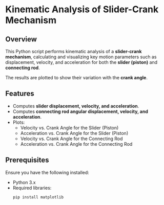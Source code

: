 # Kinematic Analysis of Slider-Crank Mechanism

## Overview

This Python script performs kinematic analysis of a **slider-crank mechanism**, calculating and visualizing key motion parameters such as displacement, velocity, and acceleration for both the **slider (piston)** and **connecting rod**.  

The results are plotted to show their variation with the **crank angle**.

## Features

- Computes **slider displacement, velocity, and acceleration**.
- Computes **connecting rod angular displacement, velocity, and acceleration**.
- Plots:
  - Velocity vs. Crank Angle for the Slider (Piston)
  - Acceleration vs. Crank Angle for the Slider (Piston)
  - Velocity vs. Crank Angle for the Connecting Rod
  - Acceleration vs. Crank Angle for the Connecting Rod

## Prerequisites

Ensure you have the following installed:

- Python 3.x
- Required libraries:
  ```bash
  pip install matplotlib
